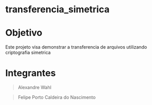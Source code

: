 # transferencia_simetrica

# Objetivo

Este projeto visa demonstrar a transferencia de arquivos utilizando criptografia simetrica

# Integrantes

> Alexandre Wahl

> Felipe Porto Caldeira do Nascimento
